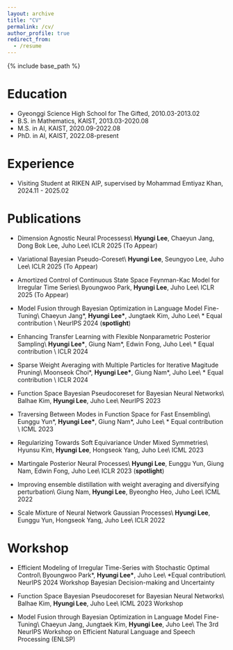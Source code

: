 ```yaml
---
layout: archive
title: "CV"
permalink: /cv/
author_profile: true
redirect_from:
  - /resume
---
```


{% include base_path %}

Education
======
* Gyeonggi Science High School for The Gifted, 2010.03-2013.02
* B.S. in Mathematics, KAIST, 2013.03-2020.08
* M.S. in AI, KAIST, 2020.09-2022.08
* PhD. in AI, KAIST, 2022.08-present

Experience
=====
* Visiting Student at RIKEN AIP, supervised by Mohammad Emtiyaz Khan, 2024.11 - 2025.02

Publications
======
- Dimension Agnostic Neural Processess\\
**Hyungi Lee**, Chaeyun Jang, Dong Bok Lee, Juho Lee\\
ICLR 2025 (To Appear)

- Variational Bayesian Pseudo-Coreset\\
**Hyungi Lee**, Seungyoo Lee, Juho Lee\\
ICLR 2025 (To Appear)

- Amortized Control of Continuous State Space Feynman-Kac Model for Irregular Time Series\\
Byoungwoo Park, **Hyungi Lee**, Juho Lee\\
ICLR 2025 (To Appear)

- Model Fusion through Bayesian Optimization in Language Model Fine-Tuning\\
Chaeyun Jang\*, **Hyungi Lee\***, Jungtaek Kim, Juho Lee\\
\* Equal contribution \\
NeurIPS 2024 (**spotlight**)

- Enhancing Transfer Learning with Flexible Nonparametric Posterior Sampling\\
**Hyungi Lee\***, Giung Nam\*, Edwin Fong, Juho Lee\\
\* Equal contribution \\
ICLR 2024

- Sparse Weight Averaging with Multiple Particles for Iterative Magitude Pruning\\
Moonseok Choi\*, **Hyungi Lee\***, Giung Nam\*, Juho Lee\\
\* Equal contribution \\
ICLR 2024

- Function Space Bayesian Pseudocoreset for Bayesian Neural Networks\\
Balhae Kim, **Hyungi Lee**, Juho Lee\\
NeurIPS 2023

- Traversing Between Modes in Function Space for Fast Ensembling\\
Eunggu Yun\*, **Hyungi Lee\***, Giung Nam\*, Juho Lee\\
\* Equal contribution \\
ICML 2023 

- Regularizing Towards Soft Equivariance Under Mixed Symmetries\\
Hyunsu Kim, **Hyungi Lee**, Hongseok Yang, Juho Lee\\
ICML 2023 

- Martingale Posterior Neural Processes\\
**Hyungi Lee**, Eunggu Yun, Giung Nam, Edwin Fong, Juho Lee\\
ICLR 2023 (**spotlight**)

- Improving ensemble distillation with weight averaging and diversifying perturbation\\
Giung Nam, **Hyungi Lee**, Byeongho Heo, Juho Lee\\
ICML 2022

- Scale Mixture of Neural Network Gaussian Processes\\
**Hyungi Lee**, Eunggu Yun, Hongseok Yang, Juho Lee\\
ICLR 2022

Workshop
======
- Efficient Modeling of Irregular Time-Series with Stochastic Optimal Control\\
Byoungwoo Park\*, **Hyungi Lee\***, Juho Lee\\
\*Equal contribution\\
NeurIPS 2024 Workshop Bayesian Decision-making and Uncertainty

- Function Space Bayesian Pseudocoreset for Bayesian Neural Networks\\
Balhae Kim, **Hyungi Lee**, Juho Lee\\
ICML 2023 Workshop

- Model Fusion through Bayesian Optimization in Language Model Fine-Tuning\\
Chaeyun Jang, Jungtaek Kim, **Hyungi Lee**, Juho Lee\\
The 3rd NeurIPS Workshop on Efficient Natural Language and Speech Processing (ENLSP)